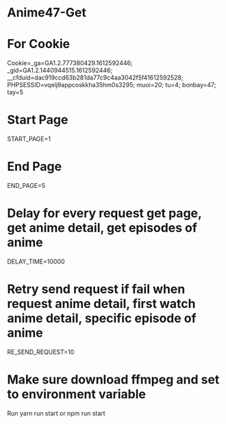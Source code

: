 # Anime47-Get

# For Cookie
Cookie=_ga=GA1.2.777380429.1612592446; _gid=GA1.2.1440944515.1612592446; __cfduid=dac919ccd63b281da77c9c4aa3042f5f41612592528; PHPSESSID=vqelj9appcoskkha35hm0s3295; muoi=20; tu=4; bonbay=47; tay=5
# Start Page
START_PAGE=1
# End Page
END_PAGE=5
# Delay for every request get page, get anime detail, get episodes of anime
DELAY_TIME=10000
# Retry send request if fail when request anime detail, first watch anime detail, specific episode of anime 
RE_SEND_REQUEST=10

# Make sure download ffmpeg and set to environment variable

Run
yarn run start or npm run start
